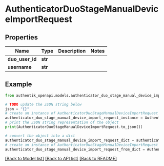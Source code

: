 # AuthenticatorDuoStageManualDeviceImportRequest


## Properties

Name | Type | Description | Notes
------------ | ------------- | ------------- | -------------
**duo_user_id** | **str** |  | 
**username** | **str** |  | 

## Example

```python
from authentik_openapi.models.authenticator_duo_stage_manual_device_import_request import AuthenticatorDuoStageManualDeviceImportRequest

# TODO update the JSON string below
json = "{}"
# create an instance of AuthenticatorDuoStageManualDeviceImportRequest from a JSON string
authenticator_duo_stage_manual_device_import_request_instance = AuthenticatorDuoStageManualDeviceImportRequest.from_json(json)
# print the JSON string representation of the object
print(AuthenticatorDuoStageManualDeviceImportRequest.to_json())

# convert the object into a dict
authenticator_duo_stage_manual_device_import_request_dict = authenticator_duo_stage_manual_device_import_request_instance.to_dict()
# create an instance of AuthenticatorDuoStageManualDeviceImportRequest from a dict
authenticator_duo_stage_manual_device_import_request_from_dict = AuthenticatorDuoStageManualDeviceImportRequest.from_dict(authenticator_duo_stage_manual_device_import_request_dict)
```
[[Back to Model list]](../README.md#documentation-for-models) [[Back to API list]](../README.md#documentation-for-api-endpoints) [[Back to README]](../README.md)


